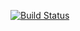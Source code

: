 [![Build Status](https://travis-ci.org/zikhik/Matrix-1.svg?branch=master)](https://travis-ci.org/zikhik/Matrix-1)
